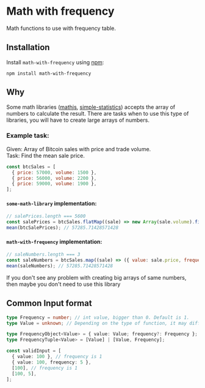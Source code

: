 # Math with frequency

Math functions to use with frequency table.

## Installation

Install `math-with-frequency` using [npm](https://www.npmjs.com/package/math-with-frequency):

    npm install math-with-frequency

## Why

Some math libraries ([mathjs](https://www.npmjs.com/package/mathjs), [simple-statistics](https://www.npmjs.com/package/simple-statistics)) accepts the array of numbers to calculate the result.
There are tasks when to use this type of libraries, you will have to create large arrays of numbers.

### Example task:

Given: Array of Bitcoin sales with price and trade volume. \
Task: Find the mean sale price.

```js
const btcSales = [
  { price: 57000, volume: 1500 },
  { price: 56000, volume: 2200 },
  { price: 59000, volume: 1900 },
];
```

#### `some-math-library` implementation:

```js
// salePrices.length === 5600
const salePrices = btcSales.flatMap((sale) => new Array(sale.volume).fill(sale.price));
mean(btcSalePrices); // 57285.71428571428
```

#### `math-with-frequency` implementation:

```js
// saleNumbers.length === 3
const saleNumbers = btcSales.map((sale) => ({ value: sale.price, frequency: sale.volume }));
mean(saleNumbers); // 57285.71428571428
```

If you don't see any problem with creating big arrays of same numbers, then maybe you don't need to use this library

## Common Input format

```ts
type Frequency = number; // int value, bigger than 0. Default is 1.
type Value = unknown; // Depending on the type of function, it may differ. It is often number.

type FrequencyObject<Value> = { value: Value; frequency?: Frequency };
type FrequencyTuple<Value> = [Value] | [Value, Frequency];

const validInput = [
  { value: 100 }, // frequency is 1
  { value: 100, frequency: 5 },
  [100], // frequency is 1
  [100, 5],
];
```
